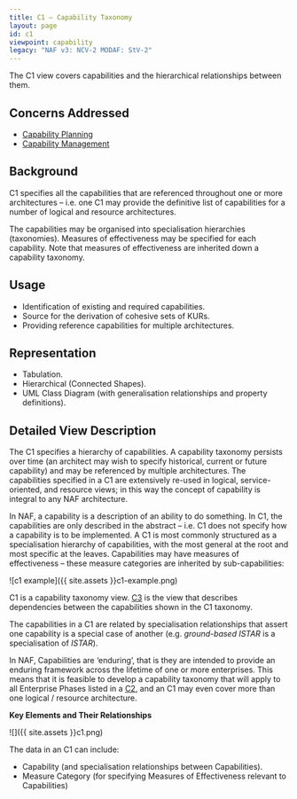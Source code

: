 ```yaml
---
title: C1 – Capability Taxonomy
layout: page
id: c1
viewpoint: capability
legacy: "NAF v3: NCV-2 MODAF: StV-2"
---
```



The C1 view covers capabilities and the hierarchical relationships
between them.

## Concerns Addressed

-   [Capability Planning](/glossary/capability-planning/)
-   [Capability Management](/glossary/capability-management/)

## Background


C1 specifies all the capabilities that are referenced throughout one or
more architectures – i.e. one C1 may provide the definitive list of
capabilities for a number of logical and resource architectures.

The capabilities may be organised into specialisation hierarchies
(taxonomies). Measures of effectiveness may be specified for each
capability. Note that measures of effectiveness are inherited down a
capability taxonomy.


## Usage

-   Identification of existing and required capabilities.
-   Source for the derivation of cohesive sets of KURs.
-   Providing reference capabilities for multiple architectures.

## Representation

-   Tabulation.
-   Hierarchical (Connected Shapes).
-   UML Class Diagram (with generalisation relationships and property
    definitions).


## Detailed View Description

The C1 specifies a hierarchy of capabilities. A capability taxonomy
persists over time (an architect may wish to specify historical, current
or future capability) and may be referenced by multiple architectures.
The capabilities specified in a C1 are extensively re-used in logical,
service-oriented, and resource views; in this way the concept of
capability is integral to any NAF architecture.

In NAF, a capability is a description of an ability to do something. In
C1, the capabilities are only described in the abstract – i.e. C1 does
not specify how a capability is to be implemented. A C1 is most commonly
structured as a specialisation hierarchy of capabilities, with the most
general at the root and most specific at the leaves. Capabilities may
have measures of effectiveness – these measure categories are inherited
by sub-capabilities:

![c1 example]({{ site.assets }}c1-example.png)

C1 is a capability taxonomy view. [C3](c3.html) is the view that describes
dependencies between the capabilities shown in the C1 taxonomy.

The capabilities in a C1 are related by specialisation relationships
that assert one capability is a special case of another (e.g.
*ground-based ISTAR* is a specialisation of *ISTAR*).

In NAF, Capabilities are ‘enduring’, that is they are intended to
provide an enduring framework across the lifetime of one or more
enterprises. This means that it is feasible to develop a capability
taxonomy that will apply to all Enterprise Phases listed in a [C2](c2.html),
and an C1 may even cover more than one logical / resource architecture.

**Key Elements and Their Relationships**

![]({{ site.assets }}c1.png)

The data in an C1 can include:

-   Capability (and specialisation relationships between Capabilities).
-   Measure Category (for specifying Measures of Effectiveness relevant
    to Capabilities)
